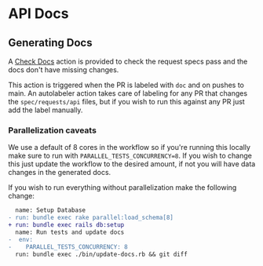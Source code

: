 # API Docs

## Generating Docs
A [Check Docs](./.github/workflows/check_docs.yml) action is provided to check the request specs pass and the docs don't have missing changes.

This action is triggered when the PR is labeled with `doc` and on pushes to main.
An autolabeler action takes care of labeling for any PR that changes the `spec/requests/api` files, but if you wish to run this against any PR just add the label manually.

### Parallelization caveats
We use a default of 8 cores in the  workflow so if you're running this locally make sure to run with `PARALLEL_TESTS_CONCURRENCY=8`. If you wish to change this just update the workflow to the desired amount, if not you will have data changes in the generated docs.

If you wish to run everything without parallelization make the following change:
```diff
  name: Setup Database
- run: bundle exec rake parallel:load_schema[8]
+ run: bundle exec rails db:setup
  name: Run tests and update docs
-  env:
-    PARALLEL_TESTS_CONCURRENCY: 8
  run: bundle exec ./bin/update-docs.rb && git diff
```
